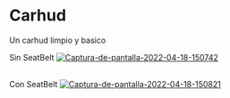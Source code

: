 # Carhud
Un carhud limpio y basico 

Sin SeatBelt
<a href="https://postimages.org/" target="_blank"><img src="https://i.postimg.cc/0yS3bDWh/Captura-de-pantalla-2022-04-18-150742.png" alt="Captura-de-pantalla-2022-04-18-150742"/></a><br/><br/>

Con SeatBelt
<a href="https://postimages.org/" target="_blank"><img src="https://i.postimg.cc/0Nq4mjhj/Captura-de-pantalla-2022-04-18-150821.png" alt="Captura-de-pantalla-2022-04-18-150821"/></a><br/><br/>
